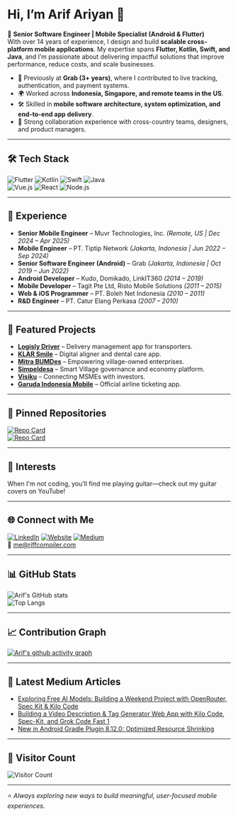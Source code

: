 # Hi, I’m Arif Ariyan 👋  

🚀 **Senior Software Engineer | Mobile Specialist (Android & Flutter)**  
With over 14 years of experience, I design and build **scalable cross-platform mobile applications**. My expertise spans **Flutter, Kotlin, Swift, and Java**, and I’m passionate about delivering impactful solutions that improve performance, reduce costs, and scale businesses.  

- 💼 Previously at **Grab (3+ years)**, where I contributed to live tracking, authentication, and payment systems.  
- 🌍 Worked across **Indonesia, Singapore, and remote teams in the US**.  
- 🛠 Skilled in **mobile software architecture, system optimization, and end-to-end app delivery**.  
- 🤝 Strong collaboration experience with cross-country teams, designers, and product managers.  

---

## 🛠️ Tech Stack
![Flutter](https://img.shields.io/badge/Flutter-02569B?style=for-the-badge&logo=flutter&logoColor=white)
![Kotlin](https://img.shields.io/badge/Kotlin-0095D5?style=for-the-badge&logo=kotlin&logoColor=white)
![Swift](https://img.shields.io/badge/Swift-FA7343?style=for-the-badge&logo=swift&logoColor=white)
![Java](https://img.shields.io/badge/Java-007396?style=for-the-badge&logo=java&logoColor=white)  
![Vue.js](https://img.shields.io/badge/Vue.js-35495E?style=for-the-badge&logo=vuedotjs&logoColor=4FC08D)
![React](https://img.shields.io/badge/React-20232A?style=for-the-badge&logo=react&logoColor=61DAFB)
![Node.js](https://img.shields.io/badge/Node.js-339933?style=for-the-badge&logo=nodedotjs&logoColor=white)

---

## 📌 Experience
- **Senior Mobile Engineer** – Muvr Technologies, Inc. *(Remote, US | Dec 2024 – Apr 2025)*  
- **Mobile Engineer** – PT. Tiptip Network *(Jakarta, Indonesia | Jun 2022 – Sep 2024)*  
- **Senior Software Engineer (Android)** – Grab *(Jakarta, Indonesia | Oct 2019 – Jun 2022)*  
- **Android Developer** – Kudo, Domikado, LinkIT360 *(2014 – 2019)*  
- **Mobile Developer** – Tagit Pte Ltd, Risto Mobile Solutions *(2011 – 2015)*  
- **Web & iOS Programmer** – PT. Boleh Net Indonesia *(2010 – 2011)*  
- **R&D Engineer** – PT. Catur Elang Perkasa *(2007 – 2010)*  

---

## 📱 Featured Projects
- [**Logisly Driver**](https://play.google.com/store/apps/details?id=com.logisly.driver) – Delivery management app for transporters.  
- [**KLAR Smile**](https://play.google.com/store/apps/details?id=com.klar.klarsmile&hl=en_US) – Digital aligner and dental care app.  
- [**Mitra BUMDes**](https://play.google.com/store/apps/details?id=com.bumdes&hl=en_US) – Empowering village-owned enterprises.  
- [**Simpeldesa**](https://play.google.com/store/apps/details?id=com.simpeldesa&hl=en_US) – Smart Village governance and economy platform.  
- [**Visiku**](https://play.google.com/store/apps/details?id=com.simpeldesa&hl=en_US) – Connecting MSMEs with investors.  
- [**Garuda Indonesia Mobile**](https://play.google.com/store/apps/details?id=com.simpeldesa&hl=en_US) – Official airline ticketing app.  

---

## 📌 Pinned Repositories
[![Repo Card](https://github-readme-stats.vercel.app/api/pin/?username=obiwancenobi&repo=free_models&theme=tokyonight)](https://github.com/obiwancenobi/free_models)  
[![Repo Card](https://github-readme-stats.vercel.app/api/pin/?username=obiwancenobi&repo=readme-generator&theme=tokyonight)](https://github.com/obiwancenobi/readme-generator)  

---

## 🎸 Interests
When I'm not coding, you’ll find me playing guitar—check out my guitar covers on YouTube!

---

## 🌐 Connect with Me
[![LinkedIn](https://img.shields.io/badge/LinkedIn-0A66C2?style=for-the-badge&logo=linkedin&logoColor=white)](https://linkedin.com/in/arif-ariyan)
[![Website](https://img.shields.io/badge/Website-000000?style=for-the-badge&logo=vercel&logoColor=white)](https://riffcompiler.com)
[![Medium](https://img.shields.io/badge/Medium-12100E?style=for-the-badge&logo=medium&logoColor=white)](https://medium.com/@obiwancenobi)  
📧 [me@riffcompiler.com](mailto:me@riffcompiler.com)  

---

## 📊 GitHub Stats
![Arif's GitHub stats](https://github-readme-stats.vercel.app/api?username=obiwancenobi&show_icons=true&theme=tokyonight)  
![Top Langs](https://github-readme-stats.vercel.app/api/top-langs/?username=obiwancenobi&layout=compact&theme=tokyonight)  

---

## 📈 Contribution Graph
[![Arif's github activity graph](https://github-readme-activity-graph.vercel.app/graph?username=obiwancenobi&theme=tokyo-night)](https://github.com/ashutosh00710/github-readme-activity-graph)

---

## 📝 Latest Medium Articles
<!-- BLOG-POST-LIST:START -->
- [Exploring Free AI Models: Building a Weekend Project with OpenRouter, Spec Kit &amp; Kilo Code](https://medium.com/@obiwancenobi/exploring-free-ai-models-building-a-weekend-project-with-openrouter-spec-kit-kilo-code-886898103d50?source=rss-644b30790706------2)
- [Building a Video Description &amp; Tag Generator Web App with Kilo Code, Spec-Kit, and Grok Code Fast 1](https://medium.com/@obiwancenobi/building-a-video-description-tag-generator-web-app-with-kilo-code-spec-kit-and-grok-code-fast-1-0c42801f3342?source=rss-644b30790706------2)
- [New in Android Gradle Plugin 8.12.0: Optimized Resource Shrinking](https://medium.com/@obiwancenobi/new-in-android-gradle-plugin-8-12-0-optimized-resource-shrinking-278c5ef48a36?source=rss-644b30790706------2)
<!-- BLOG-POST-LIST:END -->

---

## 👀 Visitor Count
![Visitor Count](https://komarev.com/ghpvc/?username=obiwancenobi&color=blue&style=flat-square)

---

⭐️ *Always exploring new ways to build meaningful, user-focused mobile experiences.*
